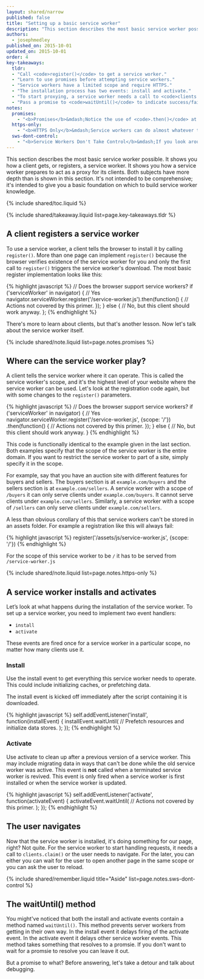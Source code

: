 ```yaml
---
layout: shared/narrow
published: false
title: "Setting up a basic service worker"
description: "This section describes the most basic service worker possible. It shows you how a client gets, or registers, a service worker. It shows you how a service worker prepares to act as a proxy for its clients. Both subjects have more depth than is shown in this section. It's not intended to be comprehensive; it's intended to give you a basic foundation on which to build service worker knowledge."
authors:
  - josephmedley
published_on: 2015-10-01
updated_on: 2015-10-01
order: 4
key-takeaways:
  tldr:   
  - "Call <code>register()</code> to get a service worker." 
  - "Learn to use promises before attempting service workers."
  - "Service workers have a limited scope and require HTTPS."
  - "The installation process has two events: install and activate."
  - "To start proxying, a service worker needs a call to <code>clients.claim()</code> or a user navigation."
  - "Pass a promise to <code>waitUntil()</code> to indicate success/failure of asynchronous tasks."
notes:
  promises:
    - "<b>Promises</b>&mdash;Notice the use of <code>.then()</code> at the end of the <code>register()</code> function. This is an example of an ECMAScript 2015 construct called a <a href='http://www.html5rocks.com/en/tutorials/es6/promises/'>promise</a>. Service workers make heavy use of promises. If you've never used promises before, you should familiarize yourself with them before trying to implement a service worker."
  https-only:
    - "<b>HTTPS Only</b>&mdash;Service workers can do almost whatever they want to HTTPS requests and responses. Since this would make them targets for man-in-the-middle attacks, they must be served over HTTPS. localhost is exempt from the HTTPS only rule, simplifying development and testing."
  sws-dont-control:
    - "<b>Service Workers Don't Take Control</b>&mdash;If you look around the web, you'll find that many of the pages discussing service workers refer to the service worker as 'taking control' of a page. But as we saw earlier, a service workers can't change a page's DOM. That's why it may be more accurate to think of a service worker as ready to proxy."
---
```


<p class="intro">
  This section describes the most basic service worker possible. It shows you 
  how a client gets, or registers, a service worker. It shows you how a service 
  worker prepares to act as a proxy for its clients. Both subjects have more 
  depth than is shown in this section. It's not intended to be comprehensive; 
  it's intended to give you a basic foundation on which to build service worker 
  knowledge.
</p>

{% include shared/toc.liquid %}

{% include shared/takeaway.liquid list=page.key-takeaways.tldr %}

## A client registers a service worker

To use a service worker, a client tells the browser to install it by calling
`register()`. More than one page can implement `register()` because the
browser verifies existence of the service worker for you and only the first
call to `register()` triggers the service worker's download. The most basic 
register implementation looks like this:

{% highlight javascript %}
// Does the browser support service workers?
if ('serviceWorker' in navigator) {
  // Yes
  navigator.serviceWorker.register('/service-worker.js').then(function() {
    // Actions not covered by this primer.
  });
} else {
  // No, but this client should work anyway.
};
{% endhighlight %}

There's more to learn about clients, but that's another lesson. Now let's 
talk about the service worker itself.

{% include shared/note.liquid list=page.notes.promises %}

## Where can the service worker play?

A client tells the service worker where it can operate. This is called the
service worker's scope, and it's the highest level of your website where the
service worker can be used. Let's look at the registration code again, but with
some changes to the `register()` parameters.

{% highlight javascript %}
// Does the browser support service workers?
if ('serviceWorker' in navigator) {
  // Yes
  navigator.serviceWorker.register('/service-worker.js', {scope: '/'})
    .then(function() {
    // Actions not covered by this primer.
  });
} else {
  // No, but this client should work anyway.
}
{% endhighlight %}

This code is functionally identical to the example given in the last section. 
Both examples specify that the scope of the service worker is the entire domain. 
If you want to restrict the service worker to part of a site, simply specify it 
in the scope. 

For example, say that you have an auction site with different features for
buyers  and sellers. The buyers section is at `example.com/buyers` and the
sellers section  is at `example.com/sellers`. A service worker with a scope of
`/buyers` it can only  serve clients under `example.com/buyers`. It cannot serve
clients under  `example.com/sellers`. Similarly, a service worker with a scope
of `/sellers` can  only serve clients under `example.com/sellers`.

A less than obvious corollary of this that service workers can't be stored in 
an assets folder. For example a registration like this will always fail:

{% highlight javascript %}
register('/assets/js/service-worker.js', {scope: '/'})
{% endhighlight %}

For the scope of this service worker to be `/` it has to be served from 
`/service-worker.js`

{% include shared/note.liquid list=page.notes.https-only %}

## A service worker installs and activates

Let’s look at what happens during the installation of the service worker. To set 
up a service worker, you need to implement two event handlers:

* `install`
* `activate`

These events are fired once for a service worker in a particular scope, no matter 
how many clients use it.

### Install

Use the install event to get everything this service worker needs to operate.
This could include initializing caches, or prefetching data.

The install event is kicked off immediately after the script containing it is
downloaded.

{% highlight javascript %}
self.addEventListener('install', function(installEvent) {
  installEvent.waitUntil(
    // Prefetch resources and initialize data stores.
  );
});
{% endhighlight %}

### Activate

Use activate to clean up after a previous version of a service worker. This may
include migrating data in ways that can't be done while the old service worker
was active. This event is **not** called when a terminated service worker is
revived. This event is only fired when a service worker is first installed or 
when the service worker is updated.

{% highlight javascript %}
self.addEventListener('activate', function(activateEvent) {
  activateEvent.waitUntil(
    // Actions not covered by this primer.
  );
});
{% endhighlight %}

## The user navigates

Now that the service worker is installed, it's doing something for our page,
right? Not quite. For the service worker to start handling requests, it 
needs a call to <code>clients.claim()</code> or the user needs to navigate. 
For the later, you can either you can wait for the user to open another page 
in the same scope or you can ask the user to reload.

{% include shared/remember.liquid title="Aside" list=page.notes.sws-dont-control %}

## The waitUntil() method

You might've noticed that both the install and activate events contain a method
named `waitUntil()`. This method prevents server workers from getting in their
own way. In the install event it delays firing of the activate event. In the
activate event it delays other service worker events. This method takes something
that resolves to a promsie. If you don't want to wait for a promsie to resolve
you can leave it out.

But a promise to what? Before answering, let's take a detour and talk about
debugging.
